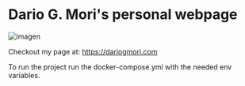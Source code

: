 # Dario G. Mori's personal webpage

![imagen](https://github.com/Toto-hitori/dariogmori.com/assets/91892789/c80cf673-3db4-418a-b677-d6e0ccb2f6ad)

Checkout my page at:
https://dariogmori.com

To run the project run the docker-compose.yml with the needed env variables.

